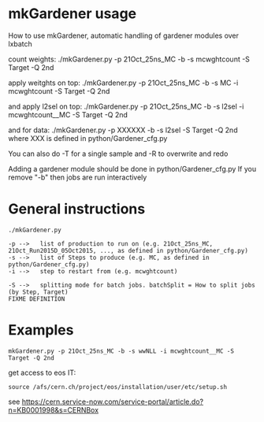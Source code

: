 mkGardener usage
====

How to use mkGardener, automatic handling of gardener modules over lxbatch

count weights: 
    ./mkGardener.py -p 21Oct_25ns_MC -b -s  mcwghtcount -S Target -Q 2nd

apply weitghts on top:
    ./mkGardener.py -p 21Oct_25ns_MC -b -s MC -i mcwghtcount -S Target -Q 2nd

and apply l2sel on top:
    ./mkGardener.py -p 21Oct_25ns_MC -b -s l2sel -i mcwghtcount__MC -S Target -Q 2nd

and for data:
    ./mkGardener.py -p XXXXXX -b -s l2sel -S Target -Q 2nd
where XXX is defined in python/Gardener_cfg.py

You can also do 
    -T <SampleName>
for a single sample
and 
    -R
to overwrite and redo

Adding a gardener module should be done in python/Gardener_cfg.py
If you remove "-b" then jobs are run interactively


General instructions
====

    ./mkGardener.py

    -p -->   list of production to run on (e.g. 21Oct_25ns_MC, 21Oct_Run2015D_05Oct2015, ..., as defined in python/Gardener_cfg.py)
    -s -->   list of Steps to produce (e.g. MC, as defined in python/Gardener_cfg.py)
    -i -->   step to restart from (e.g. mcwghtcount)
    
    -S -->   splitting mode for batch jobs. batchSplit = How to split jobs (by Step, Target)
    FIXME DEFINITION


    
Examples
====

    mkGardener.py -p 21Oct_25ns_MC -b -s wwNLL -i mcwghtcount__MC -S Target -Q 2nd
    
get access to eos IT:

    source /afs/cern.ch/project/eos/installation/user/etc/setup.sh

see https://cern.service-now.com/service-portal/article.do?n=KB0001998&s=CERNBox



    
    
    
    